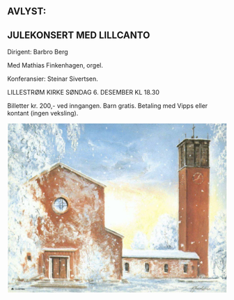 ## AVLYST:
## JULEKONSERT MED LILLCANTO
Dirigent: Barbro Berg

Med Mathias Finkenhagen, orgel. 

Konferansier: Steinar Sivertsen.

LILLESTRØM KIRKE SØNDAG 6. DESEMBER KL 18.30

Billetter kr. 200,- ved inngangen. Barn gratis. Betaling med Vipps eller kontant (ingen veksling).

![LillCanto Julekonsert 2019](assets/bilder_til_web/Lillestrom-kirke-web.jpg)


